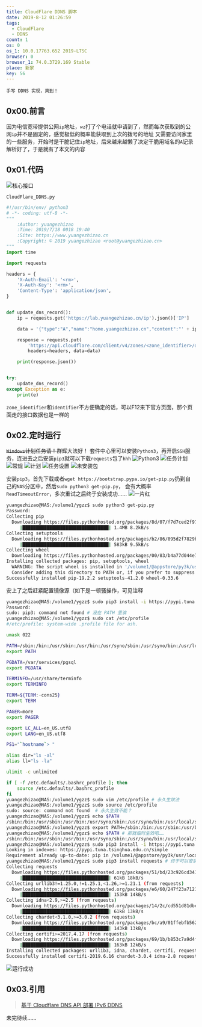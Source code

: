 ```yaml
---
title: CloudFlare DDNS 脚本
date: 2019-8-12 01:26:59
tags:
  - CloudFlare
  - DDNS
count: 1
os: 0
os_1: 10.0.17763.652 2019-LTSC
browser: 0
browser_1: 74.0.3729.169 Stable
place: 新家
key: 56
---
```

    手写 DDNS 实现，爽到！
<!-- more -->
## 0x00.前言
因为电信宽带提供公网`ip`地址，`wz`打了个电话就申请到了，然而每次获取到的公网`ip`并不是固定的，感觉极低的概率能获取到上次的拨号的地址
又需要访问家里的一些服务，开始时是干脆记住`ip`地址，后来越来越懒了决定干脆用域名的`A`记录解析好了，于是就有了本文的内容

## 0x01.代码
![核心接口](https://i1.yuangezhizao.cn/Win-10/20190812013626.jpg!webp)

`CloudFlare_DDNS.py`
``` python
#!/usr/bin/env/ python3
# -*- coding: utf-8 -*-
"""
    :Author: yuangezhizao
    :Time: 2019/7/18 0018 19:40
    :Site: https://www.yuangezhizao.cn
    :Copyright: © 2019 yuangezhizao <root@yuangezhizao.cn>
"""
import time

import requests

headers = {
    'X-Auth-Email': '<rm>',
    'X-Auth-Key': '<rm>',
    'Content-Type': 'application/json',
}


def update_dns_record():
    ip = requests.get('https://lab.yuangezhizao.cn/ip').json()['IP']

    data = '{"type":"A","name":"home.yuangezhizao.cn","content":"' + ip + '"}'

    response = requests.put(
        'https://api.cloudflare.com/client/v4/zones/<zone_identifier>/dns_records/<identifier>/',
        headers=headers, data=data)

    print(response.json())


try:
    update_dns_record()
except Exception as e:
    print(e)

```
`zone_identifier`和`identifier`不方便确定的话，可以<key>F12</key>来下官方页面，那个页面走的接口数据也是一样的

## 0x02.定时运行
~~`Windows`计划任务请！~~群辉大法好！
套件中心里可以安装`Python3`，再开启`SSH`服务，连进去之后安装`pip3`就可以下载`requests`包了`hhh`
![Python3](https://i1.yuangezhizao.cn/Win-10/20190812014512.jpg!webp)
![任务计划](https://i1.yuangezhizao.cn/Win-10/20190812014216.jpg!webp)
![常规](https://i1.yuangezhizao.cn/Win-10/20190812014353.jpg!webp)
![计划](https://i1.yuangezhizao.cn/Win-10/20190812014406.jpg!webp)
![任务设置](https://i1.yuangezhizao.cn/Win-10/20190812014422.jpg!webp)
![未安装包](https://i1.yuangezhizao.cn/Win-10/20190812015002.jpg!webp)

安装`pip3`，首先下载或者`wget https://bootstrap.pypa.io/get-pip.py`扔到自己的`NAS`分区中，然后`sudo python3 get-pip.py`，
会有大概率`ReadTimeoutError`，多次重试之后终于安装成功……
![一片红](https://i1.yuangezhizao.cn/Win-10/20190824132144.jpg!webp)
``` bash
yuangezhizao@NAS:/volume1/ygzz$ sudo python3 get-pip.py 
Password: 
Collecting pip
  Downloading https://files.pythonhosted.org/packages/8d/07/f7d7ced2f97ca3098c16565efbe6b15fafcba53e8d9bdb431e09140514b0/pip-19.2.2-py2.py3-none-any.whl (1.4MB)
     |████████████████████████████████| 1.4MB 8.2kB/s 
Collecting setuptools
  Downloading https://files.pythonhosted.org/packages/b2/86/095d2f7829badc207c893dd4ac767e871f6cd547145df797ea26baea4e2e/setuptools-41.2.0-py2.py3-none-any.whl (576kB)
     |████████████████████████████████| 583kB 9.5kB/s 
Collecting wheel
  Downloading https://files.pythonhosted.org/packages/00/83/b4a77d044e78ad1a45610eb88f745be2fd2c6d658f9798a15e384b7d57c9/wheel-0.33.6-py2.py3-none-any.whl
Installing collected packages: pip, setuptools, wheel
  WARNING: The script wheel is installed in '/volume1/@appstore/py3k/usr/local/bin' which is not on PATH.
  Consider adding this directory to PATH or, if you prefer to suppress this warning, use --no-warn-script-location.
Successfully installed pip-19.2.2 setuptools-41.2.0 wheel-0.33.6
```
安上了之后赶紧配置镜像源（如下是一顿骚操作，可见注释
``` bash
yuangezhizao@NAS:/volume1/ygzz$ sudo pip3 install -i https://pypi.tuna.tsinghua.edu.cn/simple pip -U
Password: 
sudo: pip3: command not found # 没在 PATH 里诶
yuangezhizao@NAS:/volume1/ygzz$ sudo cat /etc/profile
#/etc/profile: system-wide .profile file for ash.

umask 022

PATH=/sbin:/bin:/usr/sbin:/usr/bin:/usr/syno/sbin:/usr/syno/bin:/usr/local/sbin:/usr/local/bin
export PATH

PGDATA=/var/services/pgsql
export PGDATA

TERMINFO=/usr/share/terminfo
export TERMINFO

TERM=${TERM:-cons25}
export TERM

PAGER=more
export PAGER

export LC_ALL=en_US.utf8
export LANG=en_US.utf8

PS1="`hostname`> "

alias dir="ls -al"
alias ll="ls -la"

ulimit -c unlimited

if [ -f /etc.defaults/.bashrc_profile ]; then
	source /etc.defaults/.bashrc_profile
fi
yuangezhizao@NAS:/volume1/ygzz$ sudo vim /etc/profile # 永久生效法
yuangezhizao@NAS:/volume1/ygzz$ sudo source /etc/profile
sudo: source: command not found  # 永久生效不能？
yuangezhizao@NAS:/volume1/ygzz$ echo $PATH 
/sbin:/bin:/usr/sbin:/usr/bin:/usr/syno/sbin:/usr/syno/bin:/usr/local/sbin:/usr/local/bin
yuangezhizao@NAS:/volume1/ygzz$ export PATH=/sbin:/bin:/usr/sbin:/usr/bin:/usr/syno/sbin:/usr/syno/bin:/usr/local/sbin:/usr/local/bin:/volume1/@appstore/py3k/usr/local/bin
yuangezhizao@NAS:/volume1/ygzz$ echo $PATH # 那就临时生效吧……
/sbin:/bin:/usr/sbin:/usr/bin:/usr/syno/sbin:/usr/syno/bin:/usr/local/sbin:/usr/local/bin:/volume1/@appstore/py3k/usr/local/bin
yuangezhizao@NAS:/volume1/ygzz$ sudo pip3 install -i https://pypi.tuna.tsinghua.edu.cn/simple pip -U # 最新 ok
Looking in indexes: https://pypi.tuna.tsinghua.edu.cn/simple
Requirement already up-to-date: pip in /volume1/@appstore/py3k/usr/local/lib/python3.5/site-packages (19.2.2)
yuangezhizao@NAS:/volume1/ygzz$ sudo pip3 install requests # 终于可以安装了
Collecting requests
  Downloading https://files.pythonhosted.org/packages/51/bd/23c926cd341ea6b7dd0b2a00aba99ae0f828be89d72b2190f27c11d4b7fb/requests-2.22.0-py2.py3-none-any.whl (57kB)
     |████████████████████████████████| 61kB 18kB/s 
Collecting urllib3!=1.25.0,!=1.25.1,<1.26,>=1.21.1 (from requests)
  Downloading https://files.pythonhosted.org/packages/e6/60/247f23a7121ae632d62811ba7f273d0e58972d75e58a94d329d51550a47d/urllib3-1.25.3-py2.py3-none-any.whl (150kB)
     |████████████████████████████████| 153kB 14kB/s 
Collecting idna<2.9,>=2.5 (from requests)
  Downloading https://files.pythonhosted.org/packages/14/2c/cd551d81dbe15200be1cf41cd03869a46fe7226e7450af7a6545bfc474c9/idna-2.8-py2.py3-none-any.whl (58kB)
     |████████████████████████████████| 61kB 13kB/s 
Collecting chardet<3.1.0,>=3.0.2 (from requests)
  Downloading https://files.pythonhosted.org/packages/bc/a9/01ffebfb562e4274b6487b4bb1ddec7ca55ec7510b22e4c51f14098443b8/chardet-3.0.4-py2.py3-none-any.whl (133kB)
     |████████████████████████████████| 143kB 13kB/s 
Collecting certifi>=2017.4.17 (from requests)
  Downloading https://files.pythonhosted.org/packages/69/1b/b853c7a9d4f6a6d00749e94eb6f3a041e342a885b87340b79c1ef73e3a78/certifi-2019.6.16-py2.py3-none-any.whl (157kB)
     |████████████████████████████████| 163kB 12kB/s 
Installing collected packages: urllib3, idna, chardet, certifi, requests
Successfully installed certifi-2019.6.16 chardet-3.0.4 idna-2.8 requests-2.22.0 urllib3-1.25.3
```
![运行成功](https://i1.yuangezhizao.cn/Win-10/20190812015053.png!webp)

## 0x03.引用
> [基于 Cloudflare DNS API 部署 IPv6 DDNS](https://web.archive.org/web/20191027085842/https://zenandidi.com/archives/2397)

未完待续……